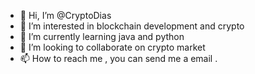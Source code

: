 - 👋 Hi, I’m @CryptoDias
- 👀 I’m interested in blockchain development and crypto 
- 🌱 I’m currently learning java and python
- 💞️ I’m looking to collaborate on crypto market
- 📫 How to reach me , you can send me a email . 

<!---
CryptoDias/CryptoDias is a ✨ special ✨ repository because its `README.md` (this file) appears on your GitHub profile.
You can click the Preview link to take a look at your changes.
--->
